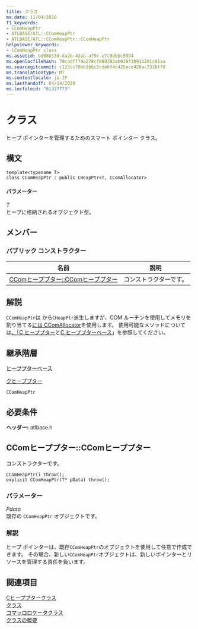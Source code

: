 ```yaml
---
title: クラス
ms.date: 11/04/2016
f1_keywords:
- CComHeapPtr
- ATLBASE/ATL::CComHeapPtr
- ATLBASE/ATL::CComHeapPtr::CComHeapPtr
helpviewer_keywords:
- CComHeapPtr class
ms.assetid: bd08b53d-da2b-43ab-a79c-e7c8dbbc5994
ms.openlocfilehash: 78cadfff9a278cf080393ab919f3891b201c91aa
ms.sourcegitcommit: c123cc76bb2b6c5cde6f4c425ece420ac733bf70
ms.translationtype: MT
ms.contentlocale: ja-JP
ms.lasthandoff: 04/14/2020
ms.locfileid: "81327773"
---
```

# <a name="ccomheapptr-class"></a>クラス

ヒープ ポインターを管理するためのスマート ポインター クラス。

## <a name="syntax"></a>構文

```
template<typename T>
class CComHeapPtr : public CHeapPtr<T, CComAllocator>
```

#### <a name="parameters"></a>パラメーター

*T*<br/>
ヒープに格納されるオブジェクト型。

## <a name="members"></a>メンバー

### <a name="public-constructors"></a>パブリック コンストラクター

|名前|説明|
|----------|-----------------|
|[CComヒーププター::CComヒーププター](#ccomheapptr)|コンストラクターです。|

## <a name="remarks"></a>解説

`CComHeapPtr`は から`CHeapPtr`派生しますが、COM ルーチンを使用してメモリを割り当てる[には CComAllocator](../../atl/reference/ccomallocator-class.md)を使用します。 使用可能なメソッドについては[、「C ヒーププター](../../atl/reference/cheapptr-class.md)と[C ヒーププターベース](../../atl/reference/cheapptrbase-class.md)」を参照してください。

## <a name="inheritance-hierarchy"></a>継承階層

[ヒーププターベース](../../atl/reference/cheapptrbase-class.md)

[クヒーププター](../../atl/reference/cheapptr-class.md)

`CComHeapPtr`

## <a name="requirements"></a>必要条件

**ヘッダー:** atlbase.h

## <a name="ccomheapptrccomheapptr"></a><a name="ccomheapptr"></a>CComヒーププター::CComヒーププター

コンストラクターです。

```
CComHeapPtr() throw();
explicit CComHeapPtr(T* pData) throw();
```

### <a name="parameters"></a>パラメーター

*Pdata*<br/>
既存の `CComHeapPtr` オブジェクトです。

### <a name="remarks"></a>解説

ヒープ ポインターは、既存`CComHeapPtr`のオブジェクトを使用して任意で作成できます。 その場合、新しい`CComHeapPtr`オブジェクトは、新しいポインターとリソースを管理する責任を負います。

## <a name="see-also"></a>関連項目

[Cヒーププタークラス](../../atl/reference/cheapptr-class.md)<br/>
[クラス](../../atl/reference/cheapptrbase-class.md)<br/>
[コマッロロケータクラス](../../atl/reference/ccomallocator-class.md)<br/>
[クラスの概要](../../atl/atl-class-overview.md)
